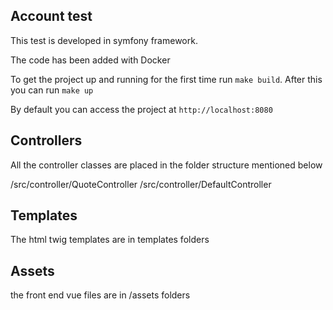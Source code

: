 ## Account test

This test is developed in symfony framework.

The code has been added with Docker

To get the project up and running for the first time run `make build`.
After this you can run `make up` 

By default you can access the project at `http://localhost:8080`


## Controllers

All the controller classes are placed in the folder structure mentioned below

/src/controller/QuoteController
/src/controller/DefaultController



## Templates
The html twig templates are in templates folders

## Assets
the front end vue files are in /assets folders



